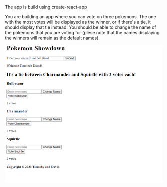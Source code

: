 The app is build using create-react-app

You are building an app where you can vote on three pokemons. 
The one with the most votes will be displayed as the winner, or if there's a tie, it should display that tie instead.
You should be able to change the name of the pokemons that you are voting for (plese note that the names displaying the winners will remain as the default names).

![A picture of the raw app](image.png)